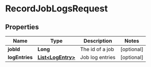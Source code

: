 

# RecordJobLogsRequest


## Properties

Name | Type | Description | Notes
------------ | ------------- | ------------- | -------------
**jobId** | **Long** | The id of a job |  [optional]
**logEntries** | [**List&lt;LogEntry&gt;**](LogEntry.md) | Job log entries |  [optional]



